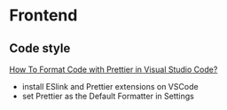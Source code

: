 # Frontend

## Code style

[How To Format Code with Prettier in Visual Studio Code?](https://www.digitalocean.com/community/tutorials/how-to-format-code-with-prettier-in-visual-studio-code#:~:text=To%20open%20the%20command%20palette,and%20then%20choose%20Format%20Document.&text=Then%20choose%20Prettier%20%2D%20Code%20Formatter.)

- install ESlink and Prettier extensions on VSCode
- set Prettier as the Default Formatter in Settings
